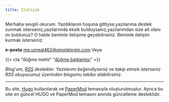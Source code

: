 ```yaml
---
title: İletişim
---
```

Merhaba sevgili okurum.
Yazdıklarım hoşuna gittiyse,yazılarıma destek sunmak isterseniz,yazılarımda eksik bulduysanız,yazılarımdan size ait olanı mı buldunuz?
O halde benimle iletişime geçebilirsiniz.
Benimle iletişim kurmak isterseniz:

**e-posta** me.unreal462@simplelogin.com
Veya 

{{< cta “düğme metni” “[düğme bağlantısı](https://sxinar.github.io/chat#max-widget)” >}}

*Blog'um, [RSS](https://sxinar.github.io/index.xml) destekler. Yazılarımı beğendiyseniz ve takip etmek isterseniz RSS okuyucunuz üzerinden blogumu takibe alabilirsiniz.*

---

Bu site, [Hugo](https://gohugo.io/) kullanılarak ve [PaperMod](https://github.com/adityatelange/hugo-PaperMod/) temasıyla oluşturulmuştur. Ayrıca bu site en güncel HUGO ve PaperMod temasını anında güncelleme desteklidir.
